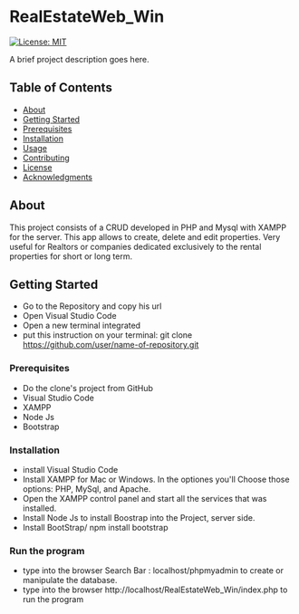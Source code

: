# RealEstateWeb_Win

[![License: MIT](<https://img.shields.io/badge/License-MIT-blue.svg>)](<https://opensource.org/licenses/MIT>)

A brief project description goes here.

## Table of Contents

- [About](#about)
- [Getting Started](#getting-started)
- [Prerequisites](#prerequisites)
- [Installation](#installation)
- [Usage](#usage)
- [Contributing](#contributing)
- [License](#license)
- [Acknowledgments](#acknowledgments)

## About

This project consists of a CRUD developed in PHP and Mysql with XAMPP for the server. This app allows to create, delete and edit properties. Very useful for Realtors or companies dedicated exclusively to the rental properties for short or long term.

## Getting Started
- Go to the Repository and copy his url
- Open Visual Studio Code
- Open a new terminal integrated
- put this instruction on your terminal: git clone https://github.com/user/name-of-repository.git

### Prerequisites
- Do the clone's project from GitHub
- Visual Studio Code
- XAMPP
- Node Js
- Bootstrap

### Installation
- install Visual Studio Code
- Install XAMPP for Mac or Windows. In the optiones you'll Choose those options: PHP, MySql, and Apache.
- Open the XAMPP control panel and start all the services that was installed.
- Install Node Js to install Boostrap into the Project, server side.
- Install BootStrap/ npm install bootstrap

### Run the program
- type into the browser Search Bar : localhost/phpmyadmin to create or manipulate the database.
- type into the browser http://localhost/RealEstateWeb_Win/index.php to run the program
